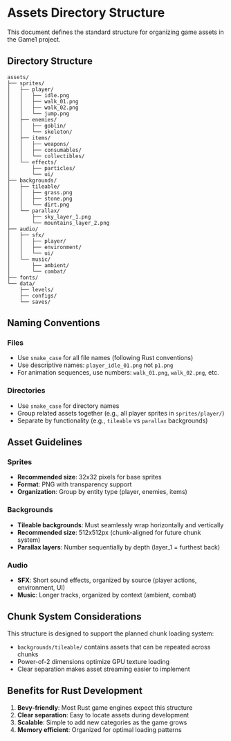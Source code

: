 # Assets Directory Structure

This document defines the standard structure for organizing game assets in the Game1 project.

## Directory Structure

```
assets/
├── sprites/
│   ├── player/
│   │   ├── idle.png
│   │   ├── walk_01.png
│   │   ├── walk_02.png
│   │   └── jump.png
│   ├── enemies/
│   │   ├── goblin/
│   │   └── skeleton/
│   ├── items/
│   │   ├── weapons/
│   │   ├── consumables/
│   │   └── collectibles/
│   └── effects/
│       ├── particles/
│       └── ui/
├── backgrounds/
│   ├── tileable/
│   │   ├── grass.png
│   │   ├── stone.png
│   │   └── dirt.png
│   └── parallax/
│       ├── sky_layer_1.png
│       └── mountains_layer_2.png
├── audio/
│   ├── sfx/
│   │   ├── player/
│   │   ├── environment/
│   │   └── ui/
│   └── music/
│       ├── ambient/
│       └── combat/
├── fonts/
└── data/
    ├── levels/
    ├── configs/
    └── saves/
```

## Naming Conventions

### Files
- Use `snake_case` for all file names (following Rust conventions)
- Use descriptive names: `player_idle_01.png` not `p1.png`
- For animation sequences, use numbers: `walk_01.png`, `walk_02.png`, etc.

### Directories
- Use `snake_case` for directory names
- Group related assets together (e.g., all player sprites in `sprites/player/`)
- Separate by functionality (e.g., `tileable` vs `parallax` backgrounds)

## Asset Guidelines

### Sprites
- **Recommended size**: 32x32 pixels for base sprites
- **Format**: PNG with transparency support
- **Organization**: Group by entity type (player, enemies, items)

### Backgrounds
- **Tileable backgrounds**: Must seamlessly wrap horizontally and vertically
- **Recommended size**: 512x512px (chunk-aligned for future chunk system)
- **Parallax layers**: Number sequentially by depth (layer_1 = furthest back)

### Audio
- **SFX**: Short sound effects, organized by source (player actions, environment, UI)
- **Music**: Longer tracks, organized by context (ambient, combat)

## Chunk System Considerations

This structure is designed to support the planned chunk loading system:
- `backgrounds/tileable/` contains assets that can be repeated across chunks
- Power-of-2 dimensions optimize GPU texture loading
- Clear separation makes asset streaming easier to implement

## Benefits for Rust Development

1. **Bevy-friendly**: Most Rust game engines expect this structure
2. **Clear separation**: Easy to locate assets during development
3. **Scalable**: Simple to add new categories as the game grows
4. **Memory efficient**: Organized for optimal loading patterns